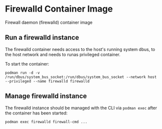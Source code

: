 # Firewalld Container Image

Firewall daemon (firewalld) container image

## Run a firewalld instance

The firewalld container needs access to the host's running system dbus, to the host network and needs to runas privileged container.

To start the container:
                          
```
podman run -d -v /run/dbus/system_bus_socket:/run/dbus/system_bus_socket --network host --privileged --name firewalld firewalld
```

## Manage firewalld instance

The firewalld instance should be managed with the CLI via `podman exec`
after the container has been started:

```
podman exec firewalld firewall-cmd ...
```

